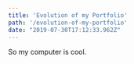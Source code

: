```yaml
---
title: 'Evolution of my Portfolio'
path: '/evolution-of-my-portfolio'
date: "2019-07-30T17:12:33.962Z"
---
```


So my computer is cool.